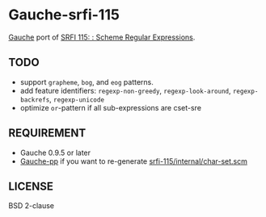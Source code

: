 # Gauche-srfi-115

[Gauche](http://practical-scheme.net/gauche/) port of [SRFI 115: : Scheme Regular Expressions](http://srfi.schemers.org/srfi-115/).

## TODO

* support `grapheme`, `bog`, and `eog` patterns.
* add feature identifiers: `regexp-non-greedy`, `regexp-look-around`, `regexp-backrefs`, `regexp-unicode`
* optimize `or`-pattern if all sub-expressions are cset-sre

## REQUIREMENT

* Gauche 0.9.5 or later
* [Gauche-pp](https://github.com/leque/Gauche-pp)
  if you want to re-generate [srfi-115/internal/char-set.scm](./srfi-115/internal/char-set.scm)

## LICENSE

BSD 2-clause
